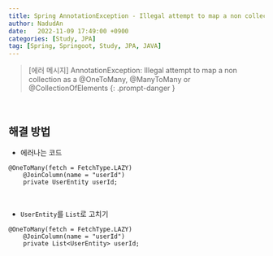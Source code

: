 ```yaml
---
title: Spring AnnotationException - Illegal attempt to map a non collection as a @OneToMany, @ManyToMany or @CollectionOfElements
author: NadudAn
date:   2022-11-09 17:49:00 +0900
categories: [Study, JPA]
tag: [Spring, Springoot, Study, JPA, JAVA]
---
```


> [에러 메시지] AnnotationException: Illegal attempt to map a non collection as a @OneToMany, @ManyToMany or @CollectionOfElements
{: .prompt-danger }

<br>

## 해결 방법

- 에러나는 코드

```
@OneToMany(fetch = FetchType.LAZY)
    @JoinColumn(name = "userId")
    private UserEntity userId;
```

<br>

- `UserEntity`를 `List`로 고치기

```
@OneToMany(fetch = FetchType.LAZY)
    @JoinColumn(name = "userId")
    private List<UserEntity> userId;
```